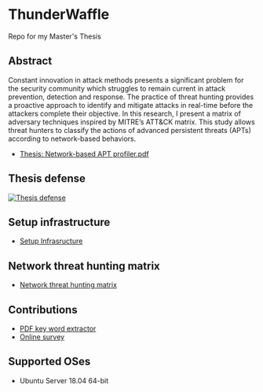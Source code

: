 # ThunderWaffle

Repo for my Master's Thesis

## Abstract

Constant innovation in attack methods presents a significant problem for the security community which struggles to remain current in attack prevention, detection and response. The practice of threat hunting provides a proactive approach to identify and mitigate attacks in real-time before the attackers complete their objective. In this research, I present a matrix of adversary techniques inspired by MITRE’s ATT&CK matrix. This study allows threat hunters to classify the actions of advanced persistent threats (APTs) according to network-based behaviors.  

* [Thesis: Network-based APT profiler.pdf](https://drive.google.com/file/d/1d8cWFnwq1yY-IAXmPF7ly2bhTLcHN0mi/view?usp=sharing)

## Thesis defense
[![Thesis defense](https://img.youtube.com/vi/WIECBS32nLQ/0.jpg)](https://www.youtube.com/watch?v=WIECBS32nLQ)


## Setup infrastructure
* [Setup Infrasructure](Infrastructure/README.md)

## Network threat hunting matrix
* [Network threat hunting matrix](https://cptofevilminions.github.io/ThunderWaffle)

## Contributions
* [PDF key word extractor](Contributions/pdf_keyword_extractor/README.md)
* [Online survey](Contributions/Online_survey/README.md)

## Supported OSes
* Ubuntu Server 18.04 64-bit

